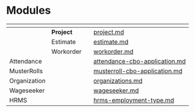 # Modules

<table data-view="cards"><thead><tr><th></th><th></th><th></th><th data-hidden data-card-target data-type="content-ref"></th></tr></thead><tbody><tr><td></td><td><strong>Project</strong></td><td></td><td><a href="project.md">project.md</a></td></tr><tr><td></td><td>Estimate</td><td></td><td><a href="estimate.md">estimate.md</a></td></tr><tr><td></td><td>Workorder</td><td></td><td><a href="workorder.md">workorder.md</a></td></tr><tr><td>Attendance</td><td></td><td></td><td><a href="../../../../muktasoft/configuration/ui-configuration/modules/attendance-cbo-application.md">attendance-cbo-application.md</a></td></tr><tr><td>MusterRolls</td><td></td><td></td><td><a href="../../../../muktasoft/configuration/ui-configuration/modules/musterroll-cbo-application.md">musterroll-cbo-application.md</a></td></tr><tr><td>Organization</td><td></td><td></td><td><a href="../../../muktasoft-user-manual/employee-user-manual/organizations.md">organizations.md</a></td></tr><tr><td>Wageseeker</td><td></td><td></td><td><a href="wageseeker.md">wageseeker.md</a></td></tr><tr><td>HRMS</td><td></td><td></td><td><a href="../../master-data-templates/hrms-employment-type.md">hrms-employment-type.md</a></td></tr></tbody></table>
